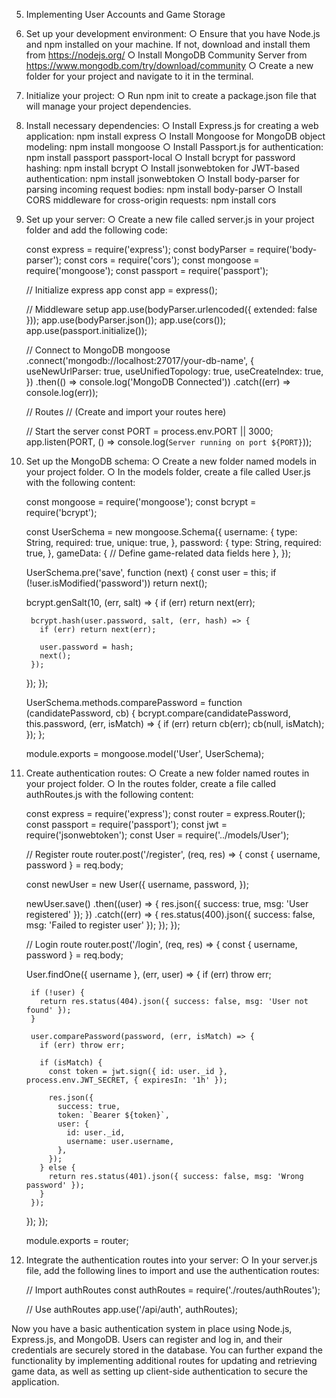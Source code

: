 5. Implementing User Accounts and Game Storage

1. Set up your development environment:
	○ Ensure that you have Node.js and npm installed on your machine. If not, download and install them from https://nodejs.org/
	○ Install MongoDB Community Server from https://www.mongodb.com/try/download/community
	○ Create a new folder for your project and navigate to it in the terminal.


2. Initialize your project:
	○ Run npm init to create a package.json file that will manage your project dependencies.


3. Install necessary dependencies:
	○ Install Express.js for creating a web application: npm install express
	○ Install Mongoose for MongoDB object modeling: npm install mongoose
	○ Install Passport.js for authentication: npm install passport passport-local
	○ Install bcrypt for password hashing: npm install bcrypt
	○ Install jsonwebtoken for JWT-based authentication: npm install jsonwebtoken
	○ Install body-parser for parsing incoming request bodies: npm install body-parser
	○ Install CORS middleware for cross-origin requests: npm install cors


4. Set up your server:
	○ Create a new file called server.js in your project folder and add the following code:


	const express = require('express');
	const bodyParser = require('body-parser');
	const cors = require('cors');
	const mongoose = require('mongoose');
	const passport = require('passport');
	
	// Initialize express app
	const app = express();
	
	// Middleware setup
	app.use(bodyParser.urlencoded({ extended: false }));
	app.use(bodyParser.json());
	app.use(cors());
	app.use(passport.initialize());
	
	// Connect to MongoDB
	mongoose
	  .connect('mongodb://localhost:27017/your-db-name', {
	    useNewUrlParser: true,
	    useUnifiedTopology: true,
	    useCreateIndex: true,
	  })
	  .then(() => console.log('MongoDB Connected'))
	  .catch((err) => console.log(err));
	
	// Routes
	// (Create and import your routes here)
	
	// Start the server
	const PORT = process.env.PORT || 3000;
	app.listen(PORT, () => console.log(`Server running on port ${PORT}`));
	
	
5. Set up the MongoDB schema:
	○ Create a new folder named models in your project folder.
	○ In the models folder, create a file called User.js with the following content:


	const mongoose = require('mongoose');
	const bcrypt = require('bcrypt');
	
	const UserSchema = new mongoose.Schema({
	  username: {
	    type: String,
	    required: true,
	    unique: true,
	  },
	  password: {
	    type: String,
	    required: true,
	  },
	  gameData: {
	    // Define game-related data fields here
	  },
	});
	
	UserSchema.pre('save', function (next) {
	  const user = this;
	  if (!user.isModified('password')) return next();
	
	  bcrypt.genSalt(10, (err, salt) => {
	    if (err) return next(err);
	
	    bcrypt.hash(user.password, salt, (err, hash) => {
	      if (err) return next(err);
	
	      user.password = hash;
	      next();
	    });
	  });
	});
	
	UserSchema.methods.comparePassword = function (candidatePassword, cb) {
	  bcrypt.compare(candidatePassword, this.password, (err, isMatch) => {
	    if (err) return cb(err);
	    cb(null, isMatch);
	  });
	};
	
	module.exports = mongoose.model('User', UserSchema);

	
6. Create authentication routes:
	○ Create a new folder named routes in your project folder.
	○ In the routes folder, create a file called authRoutes.js with the following content:


	const express = require('express');
	const router = express.Router();
	const passport = require('passport');
	const jwt = require('jsonwebtoken');
	const User = require('../models/User');
	
	// Register route
	router.post('/register', (req, res) => {
	  const { username, password } = req.body;
	  
	  const newUser = new User({
	    username,
	    password,
	  });
	
	  newUser.save()
	    .then((user) => {
	      res.json({ success: true, msg: 'User registered' });
	    })
	    .catch((err) => {
	      res.status(400).json({ success: false, msg: 'Failed to register user' });
	    });
	});
	
	// Login route
	router.post('/login', (req, res) => {
	  const { username, password } = req.body;
	
	  User.findOne({ username }, (err, user) => {
	    if (err) throw err;
	
	    if (!user) {
	      return res.status(404).json({ success: false, msg: 'User not found' });
	    }
	
	    user.comparePassword(password, (err, isMatch) => {
	      if (err) throw err;
	
	      if (isMatch) {
	        const token = jwt.sign({ id: user._id }, process.env.JWT_SECRET, { expiresIn: '1h' });
	
	        res.json({
	          success: true,
	          token: `Bearer ${token}`,
	          user: {
	            id: user._id,
	            username: user.username,
	          },
	        });
	      } else {
	        return res.status(401).json({ success: false, msg: 'Wrong password' });
	      }
	    });
	  });
	});
	
	module.exports = router;
	
	
7. Integrate the authentication routes into your server:
	○ In your server.js file, add the following lines to import and use the authentication routes:


	// Import authRoutes
	const authRoutes = require('./routes/authRoutes');
	
	// Use authRoutes
	app.use('/api/auth', authRoutes);


Now you have a basic authentication system in place using Node.js, Express.js, and MongoDB. Users can register and log in, and their credentials are securely stored in the database. You can further expand the functionality by implementing additional routes for updating and retrieving game data, as well as setting up client-side authentication to secure the application.

